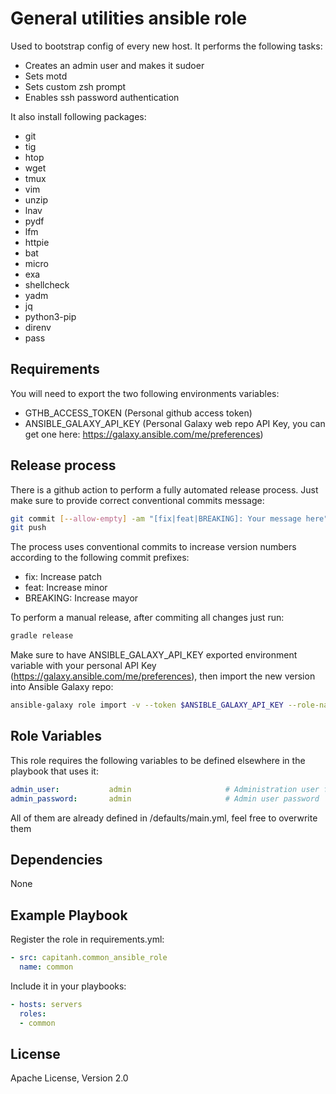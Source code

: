General utilities ansible role
=========
Used to bootstrap config of every new host. It performs the following tasks:

* Creates an admin user and makes it sudoer
* Sets motd
* Sets custom zsh prompt
* Enables ssh password authentication

It also install following packages:

* git
* tig
* htop
* wget
* tmux
* vim
* unzip
* lnav
* pydf
* lfm
* httpie
* bat
* micro
* exa
* shellcheck
* yadm
* jq
* python3-pip
* direnv
* pass

Requirements
------------
You will need to export the two following environments variables:
* GTHB_ACCESS_TOKEN (Personal github access token)
* ANSIBLE_GALAXY_API_KEY (Personal Galaxy web repo API Key, you can get one here: https://galaxy.ansible.com/me/preferences)

Release process
------------
There is a github action to perform a fully automated release process. Just make sure to provide correct conventional commits message:

```bash
git commit [--allow-empty] -am "[fix|feat|BREAKING]: Your message here"
git push
```
The process uses conventional commits to increase version numbers according to the following commit prefixes:
* fix: Increase patch
* feat: Increase minor
* BREAKING: Increase mayor

To perform a manual release, after commiting all changes just run:
```bash
gradle release
```

Make sure to have ANSIBLE_GALAXY_API_KEY exported environment variable with your personal API Key (https://galaxy.ansible.com/me/preferences), then import the new version into Ansible Galaxy repo:
```bash
ansible-galaxy role import -v --token $ANSIBLE_GALAXY_API_KEY --role-name capitanh.common_ansible_role capitanh common-ansible-role
```

Role Variables
--------------
This role requires the following variables to be defined elsewhere in the playbook that uses it:
```yaml
admin_user:           admin                     # Administration user for all hosts
admin_password:       admin                     # Admin user password
```
All of them are already defined in /defaults/main.yml, feel free to overwrite them

Dependencies
------------
None

Example Playbook
----------------
Register the role in requirements.yml:
```yaml
- src: capitanh.common_ansible_role
  name: common
```
Include it in your playbooks:
```yaml
- hosts: servers
  roles:
  - common
```
License
-------
Apache License, Version 2.0

